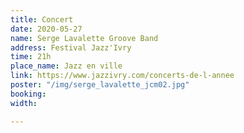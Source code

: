 ```yaml
---
title: Concert
date: 2020-05-27
name: Serge Lavalette Groove Band
address: Festival Jazz'Ivry
time: 21h
place_name: Jazz en ville
link: https://www.jazzivry.com/concerts-de-l-annee
poster: "/img/serge_lavalette_jcm02.jpg"
booking: 
width: 

---
```

